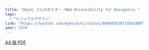 ```yaml
---
title: "@mjmj さんのポスター「Web Accessibility for Designers」"
tags:
  - "ビジュアルデザイン"
link: "https://twitter.com/mjmjsachi/status/959607620733562880"
year: 2018
---
```


[A4 版 PDF](https://www.dropbox.com/s/11kq1shbiaxpfdw/a11y_4designers_A4.pdf)
